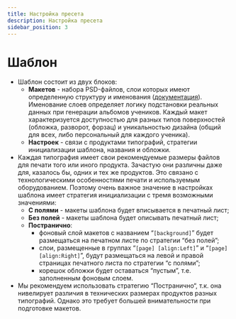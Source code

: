 ```yaml
---
title: Настройка пресета
description: Настройка пресета
sidebar_position: 3
---
```

# Шаблон

* Шаблон состоит из двух блоков:
    + __Макетов__ - набора PSD-файлов, слои которых имеют определенную структуру и именования ([документация](https://docs.pixlpark.ru/design/meta)). Именование слоев определяет логику подстановки реальных данных при генерации альбомов учеников. Каждый макет характеризуется доступностью для разных типов поверхностей (обложка, разворот, форзац) и уникальностью дизайна (общий для всех, либо персональный для каждого ученика).
    + __Настроек__ - связи с продуктами типографий, стратегии инициализации шаблона, названия и обложки.
* Каждая типография имеет свои рекомендуемые размеры файлов для печати того или иного продукта. Зачастую они различны даже для, казалось бы, одних и тех же продуктов. Это связано с технологическими особенностями печати и используемым оборудованием. Поэтому очень важное значение в настройках шаблона имеет стратегия инициализации с тремя возможными значениями:
    + __С полями__ - макеты шаблона будет вписывается в печатный лист;
    + __Без полей__ - макеты шаблона будет описывать печатный лист;
    + __Постранично__:
        * фоновый слой макетов с названием “`[background]`” будет размещаться на печатном листе по стратегии “без полей”;
        * слои, размещенные в группах “`[page] [align:Left]`” и “`[page] [align:Right]`”, будут размещаться на левой и правой страницах печатного листа по стратегии “с полями”;
        * корешок обложки будет оставаться “пустым”, т.е. заполненным фоновым слоем.
* Мы рекомендуем использовать стратегию “Постранично“, т.к. она нивелирует различия в технических размерах продуктов разных типографий. Однако это требует большей внимательности при подготовке макетов.
